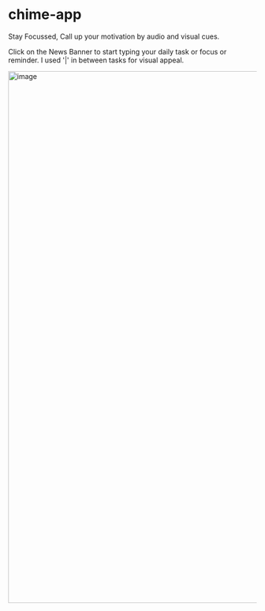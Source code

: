 # chime-app
Stay Focussed, Call up your motivation by audio and visual cues.

Click on the News Banner to start typing your daily task or focus or reminder. I used '|' in between tasks for visual appeal.

<img width="1919" height="1078" alt="image" src="https://github.com/user-attachments/assets/ecf3ca98-71c1-44c5-8950-9da46ec1eb4f" />
